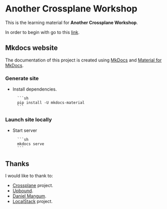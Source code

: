 # Another Crossplane Workshop

This is the learning material for **Another Crossplane Workshop**.

In order to begin with go to this [link](https://alvsanand.github.io/distributed-tracing-workshop/).

## Mkdocs website

The documentation of this project is created using [MkDocs](https://www.mkdocs.org/) and [Material for MkDocs](https://squidfunk.github.io/mkdocs-material/).

### Generate site

- Install dependencies.

        ```sh
        pip install -U mkdocs-material
        ```

### Launch site locally

- Start server

        ```sh
        mkdocs serve
        ```

## Thanks

I would like to thank to:

- [Crossplane](https://crossplane.io/) project.
- [Upbound](https://blog.upbound.io/introducing-crossplane-open-source-multicloud-control-plane/).
- [Daniel Mangum](https://danielmangum.com/posts/crossplane-infrastructure-llvm/).
- [LocalStack](https://localstack.cloud/) project.
